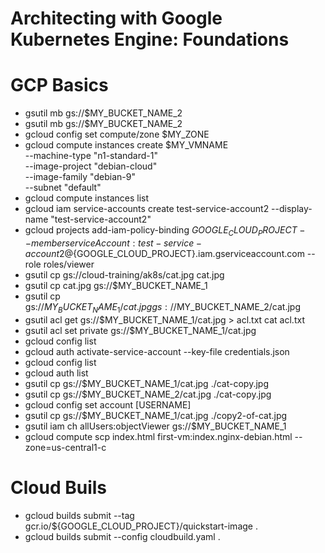 # Architecting with Google Kubernetes Engine: Foundations

# GCP Basics
* gsutil mb gs://$MY_BUCKET_NAME_2
* gsutil mb gs://$MY_BUCKET_NAME_2
* gcloud config set compute/zone $MY_ZONE
* gcloud compute instances create $MY_VMNAME \
--machine-type "n1-standard-1" \
--image-project "debian-cloud" \
--image-family "debian-9" \
--subnet "default"
* gcloud compute instances list
* gcloud iam service-accounts create test-service-account2 --display-name "test-service-account2"
* gcloud projects add-iam-policy-binding $GOOGLE_CLOUD_PROJECT --member serviceAccount:test-service-account2@${GOOGLE_CLOUD_PROJECT}.iam.gserviceaccount.com --role roles/viewer
* gsutil cp gs://cloud-training/ak8s/cat.jpg cat.jpg
* gsutil cp cat.jpg gs://$MY_BUCKET_NAME_1
* gsutil cp gs://$MY_BUCKET_NAME_1/cat.jpg gs://$MY_BUCKET_NAME_2/cat.jpg
* gsutil acl get gs://$MY_BUCKET_NAME_1/cat.jpg  > acl.txt
cat acl.txt
* gsutil acl set private gs://$MY_BUCKET_NAME_1/cat.jpg
* gcloud config list
* gcloud auth activate-service-account --key-file credentials.json
* gcloud config list
* gcloud auth list
* gsutil cp gs://$MY_BUCKET_NAME_1/cat.jpg ./cat-copy.jpg
* gsutil cp gs://$MY_BUCKET_NAME_2/cat.jpg ./cat-copy.jpg
* gcloud config set account [USERNAME]
* gsutil cp gs://$MY_BUCKET_NAME_1/cat.jpg ./copy2-of-cat.jpg
* gsutil iam ch allUsers:objectViewer gs://$MY_BUCKET_NAME_1
* gcloud compute scp index.html first-vm:index.nginx-debian.html --zone=us-central1-c

# Cloud Buils
* gcloud builds submit --tag gcr.io/${GOOGLE_CLOUD_PROJECT}/quickstart-image .
* gcloud builds submit --config cloudbuild.yaml .